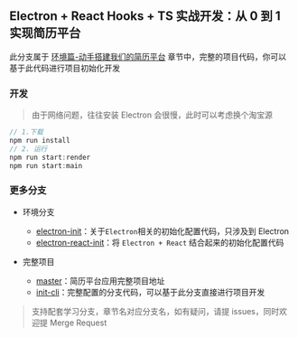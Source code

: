 ## Electron + React Hooks + TS 实战开发：从 0 到 1 实现简历平台

此分支属于 [环境篇-动手搭建我们的简历平台](https://juejin.cn/book/6950646725295996940/section/6961586491285831720) 章节中，完整的项目代码，你可以基于此代码进行项目初始化开发

### 开发

> 由于网络问题，往往安装 Electron 会很慢，此时可以考虑换个淘宝源

```js
// 1.下载
npm run install
// 2. 运行
npm run start:render
npm run start:main
```

### 更多分支

- 环境分支

  - [electron-init](https://github.com/PDKSophia/visResumeMook/tree/electron-init)：关于`Electron`相关的初始化配置代码，只涉及到 Electron
  - [electron-react-init](https://github.com/PDKSophia/visResumeMook/tree/electron-react-init)：将 `Electron + React` 结合起来的初始化配置代码

- 完整项目
  - [master](https://github.com/PDKSophia/visResumeMook)：简历平台应用完整项目地址
  - [init-cli](https://github.com/PDKSophia/visResumeMook/tree/init-cli)：完整配置的分支代码，可以基于此分支直接进行项目开发

> 支持配套学习分支，章节名对应分支名，如有疑问，请提 issues，同时欢迎提 Merge Request

